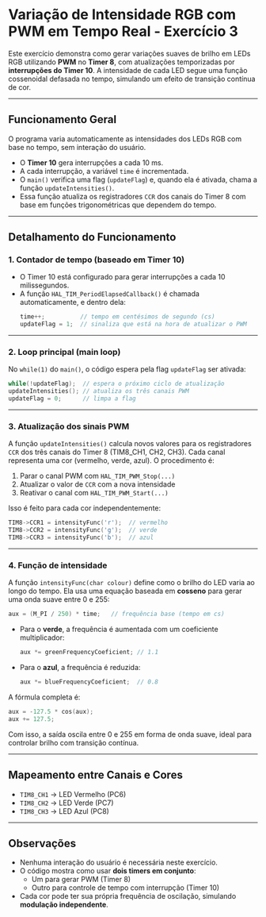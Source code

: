# Variação de Intensidade RGB com PWM em Tempo Real - Exercício 3

Este exercício demonstra como gerar variações suaves de brilho em LEDs RGB utilizando **PWM** no **Timer 8**, com atualizações temporizadas por **interrupções do Timer 10**. A intensidade de cada LED segue uma função cossenoidal defasada no tempo, simulando um efeito de transição contínua de cor.

---

## Funcionamento Geral

O programa varia automaticamente as intensidades dos LEDs RGB com base no tempo, sem interação do usuário.

- O **Timer 10** gera interrupções a cada 10 ms.
- A cada interrupção, a variável `time` é incrementada.
- O `main()` verifica uma flag (`updateFlag`) e, quando ela é ativada, chama a função `updateIntensities()`.
- Essa função atualiza os registradores `CCR` dos canais do Timer 8 com base em funções trigonométricas que dependem do tempo.

---

## Detalhamento do Funcionamento

### 1. Contador de tempo (baseado em Timer 10)

- O Timer 10 está configurado para gerar interrupções a cada 10 milissegundos.
- A função `HAL_TIM_PeriodElapsedCallback()` é chamada automaticamente, e dentro dela:
  ```c
  time++;          // tempo em centésimos de segundo (cs)
  updateFlag = 1;  // sinaliza que está na hora de atualizar o PWM
  ```

---

### 2. Loop principal (main loop)

No `while(1)` do `main()`, o código espera pela flag `updateFlag` ser ativada:

```c
while(!updateFlag);  // espera o próximo ciclo de atualização
updateIntensities(); // atualiza os três canais PWM
updateFlag = 0;      // limpa a flag
```

---

### 3. Atualização dos sinais PWM

A função `updateIntensities()` calcula novos valores para os registradores `CCR` dos três canais do Timer 8 (TIM8_CH1, CH2, CH3). Cada canal representa uma cor (vermelho, verde, azul). O procedimento é:

1. Parar o canal PWM com `HAL_TIM_PWM_Stop(...)`
2. Atualizar o valor de `CCR` com a nova intensidade
3. Reativar o canal com `HAL_TIM_PWM_Start(...)`

Isso é feito para cada cor independentemente:

```c
TIM8->CCR1 = intensityFunc('r');  // vermelho
TIM8->CCR2 = intensityFunc('g');  // verde
TIM8->CCR3 = intensityFunc('b');  // azul
```

---

### 4. Função de intensidade

A função `intensityFunc(char colour)` define como o brilho do LED varia ao longo do tempo. Ela usa uma equação baseada em **cosseno** para gerar uma onda suave entre 0 e 255:

```c
aux = (M_PI / 250) * time;   // frequência base (tempo em cs)
```

- Para o **verde**, a frequência é aumentada com um coeficiente multiplicador:
  ```c
  aux *= greenFrequencyCoeficient; // 1.1
  ```
- Para o **azul**, a frequência é reduzida:
  ```c
  aux *= blueFrequencyCoeficient;  // 0.8
  ```

A fórmula completa é:

```c
aux = -127.5 * cos(aux);
aux += 127.5;
```

Com isso, a saída oscila entre 0 e 255 em forma de onda suave, ideal para controlar brilho com transição contínua.

---

## Mapeamento entre Canais e Cores

- `TIM8_CH1` → LED Vermelho (PC6)
- `TIM8_CH2` → LED Verde (PC7)
- `TIM8_CH3` → LED Azul (PC8)

---

## Observações

- Nenhuma interação do usuário é necessária neste exercício.
- O código mostra como usar **dois timers em conjunto**:
  - Um para gerar PWM (Timer 8)
  - Outro para controle de tempo com interrupção (Timer 10)
- Cada cor pode ter sua própria frequência de oscilação, simulando **modulação independente**.
